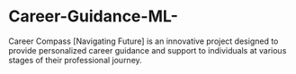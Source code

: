 # Career-Guidance-ML-
Career Compass [Navigating Future] is an innovative project designed to provide personalized career guidance and support to individuals at various stages of their professional journey.
